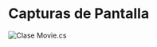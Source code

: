 # Capturas de Pantalla
![Clase Movie.cs](https://github.com/toXGet/HexDataProyects/edit/main/Sprint%20III/Entrega%20Sprint%20III/Administrador%20de%20Configuración/Capturas%20de%20Pantalla/1%20Movie.png "Movie.cs")

